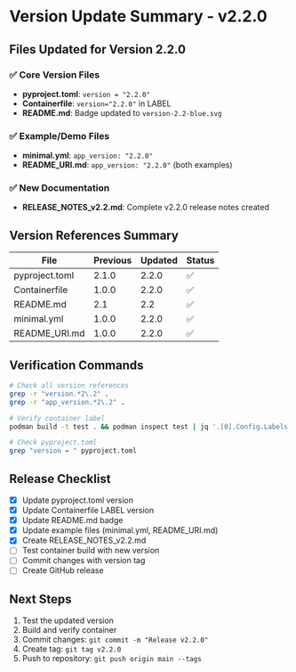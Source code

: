 # Version Update Summary - v2.2.0

## Files Updated for Version 2.2.0

### ✅ Core Version Files
- **pyproject.toml**: `version = "2.2.0"`
- **Containerfile**: `version="2.2.0"` in LABEL
- **README.md**: Badge updated to `version-2.2-blue.svg`

### ✅ Example/Demo Files
- **minimal.yml**: `app_version: "2.2.0"`
- **README_URI.md**: `app_version: "2.2.0"` (both examples)

### ✅ New Documentation
- **RELEASE_NOTES_v2.2.md**: Complete v2.2.0 release notes created

## Version References Summary

| File | Previous | Updated | Status |
|------|----------|---------|---------|
| pyproject.toml | 2.1.0 | 2.2.0 | ✅ |
| Containerfile | 1.0.0 | 2.2.0 | ✅ |
| README.md | 2.1 | 2.2 | ✅ |
| minimal.yml | 1.0.0 | 2.2.0 | ✅ |
| README_URI.md | 1.0.0 | 2.2.0 | ✅ |

## Verification Commands

```bash
# Check all version references
grep -r "version.*2\.2" .
grep -r "app_version.*2\.2" .

# Verify container label
podman build -t test . && podman inspect test | jq '.[0].Config.Labels.version'

# Check pyproject.toml
grep "version = " pyproject.toml
```

## Release Checklist

- [x] Update pyproject.toml version
- [x] Update Containerfile LABEL version
- [x] Update README.md badge
- [x] Update example files (minimal.yml, README_URI.md)
- [x] Create RELEASE_NOTES_v2.2.md
- [ ] Test container build with new version
- [ ] Commit changes with version tag
- [ ] Create GitHub release

## Next Steps

1. Test the updated version
2. Build and verify container
3. Commit changes: `git commit -m "Release v2.2.0"`
4. Create tag: `git tag v2.2.0`
5. Push to repository: `git push origin main --tags`
